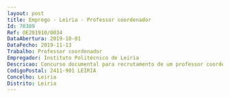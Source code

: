 ```yaml
--- 
layout: post
title: Emprego - Leiria - Professor coordenador
Id: 70389
Ref: OE201910/0034
DataAbertura: 2019-10-01
DataFecho: 2019-11-13
Trabalho: Professor coordenador
Empregador: Instituto Politécnico de Leiria
Descricao: Concurso documental para recrutamento de um professor coordenador, na modalidade de contrato de trabalho em funções públicas por tempo indeterminado, para a área disciplinar de Engenharia Mecânica   Biomecânica, da Escola Superior de Tecnologia e Gestão do Instituto Politécnico de Leiria
CodigoPostal: 2411-901 LEIRIA
Concelho: Leiria
Distrito: Leiria
--- 
```

